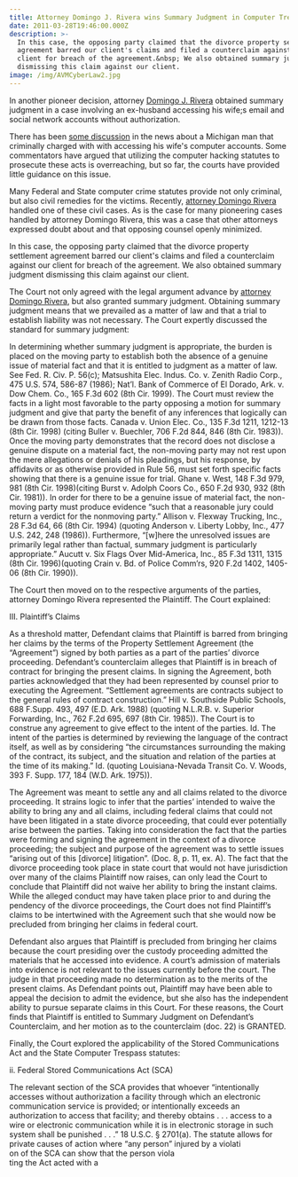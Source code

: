 ```yaml
---
title: Attorney Domingo J. Rivera wins Summary Judgment in Computer Trespass Case
date: 2011-03-28T19:46:00.000Z
description: >-
  In this case, the opposing party claimed that the divorce property settlement
  agreement barred our client's claims and filed a counterclaim against our
  client for breach of the agreement.&nbsp; We also obtained summary judgment
  dismissing this claim against our client.
image: /img/AVMCyberLaw2.jpg
---
```

In another pioneer decision, attorney <a href="http://cyberinternetlawyer.com" target="" class="">Domingo J. Rivera</a> obtained summary judgment in a case involving an ex-husband accessing his wife;s email and social network accounts without authorization. 

There has been <a href="http://www.thenewnewinternet.com/2010/12/28/possible-jail-time-for-email-snooping-husband/" target="_blank" class="" rel="nofollow" >some discussion</a> in the news about a Michigan man that criminally charged with with accessing his wife's computer accounts. Some commentators have argued that utilizing the computer hacking statutes to prosecute these acts is overreaching, but so far, the courts have provided little guidance on this issue.

Many Federal and State computer crime statutes provide not only criminal, but also civil remedies for the victims.  Recently, <a href="http://domingorivera.tech" target="_blank" class="" rel="nofollow" >attorney Domingo Rivera</a> handled one of these civil cases. As is the case for many pioneering cases handled by attorney Domingo Rivera, this was a case that other attorneys expressed doubt about and that opposing counsel openly minimized.

In this case, the opposing party claimed that the divorce property settlement agreement barred our client's claims and filed a counterclaim against our client for breach of the agreement. We also obtained summary judgment dismissing this claim against our client.

The Court not only agreed with the legal argument advance by <a href="http://cyberdefamationlawyer.com" target="" class="" target="_blank"  rel="nofollow" >attorney Domingo Rivera</a>, but also granted summary judgment. Obtaining summary judgment means that we prevailed as a matter of law and that a trial to establish liability was not necessary.  The Court expertly discussed the standard for summary judgment:

In determining whether summary judgment is appropriate, the burden is placed on the moving party to establish both the absence of a genuine issue of material fact and that it is entitled to judgment as a matter of law. See Fed. R. Civ. P. 56(c); Matsushita Elec. Indus. Co. v. Zenith Radio Corp., 475 U.S. 574, 586-87 (1986); Nat’l. Bank of Commerce of El Dorado, Ark. v. Dow Chem. Co., 165 F.3d 602 (8th Cir. 1999). The Court must review the facts in a light most favorable to the party opposing a motion for summary judgment and give that party the benefit of any inferences that logically can be drawn from those facts. Canada v. Union Elec. Co., 135 F.3d 1211, 1212-13 (8th Cir. 1998) (citing Buller v. Buechler, 706 F.2d 844, 846 (8th Cir. 1983)).\
Once the moving party demonstrates that the record does not disclose a genuine dispute on a material fact, the non-moving party may not rest upon the mere allegations or denials of his pleadings, but his response, by affidavits or as otherwise provided in Rule 56, must set forth specific facts showing that there is a genuine issue for trial. Ghane v. West, 148 F.3d 979, 981 (8th Cir. 1998)(citing Burst v. Adolph Coors Co., 650 F.2d 930, 932 (8th Cir. 1981)). In order for there to be a genuine issue of material fact, the non-moving party must produce evidence “such that a reasonable jury could return a verdict for the nonmoving party.” Allison v. Flexway Trucking, Inc., 28 F.3d 64, 66 (8th Cir. 1994) (quoting Anderson v. Liberty Lobby, Inc., 477 U.S. 242, 248 (1986)). Furthermore, “\[w]here the unresolved issues are primarily legal rather than factual, summary judgment is particularly appropriate.” Aucutt v. Six Flags Over Mid-America, Inc., 85 F.3d 1311, 1315 (8th Cir. 1996)(quoting Crain v. Bd. of Police Comm’rs, 920 F.2d 1402, 1405-06 (8th Cir. 1990)).

The Court then moved on to the respective arguments of the parties, attorney Domingo Rivera represented the Plaintiff. The Court explained:

III. Plaintiff’s Claims

As a threshold matter, Defendant claims that Plaintiff is barred from bringing her claims by the terms of the Property Settlement Agreement (the “Agreement”) signed by both parties as a part of the parties’ divorce proceeding. Defendant’s counterclaim alleges that Plaintiff is in breach of contract for bringing the present claims. In signing the Agreement, both parties acknowledged that they had been represented by counsel prior to executing the Agreement. “Settlement agreements are contracts subject to the general rules of contract construction.” Hill v. Southside Public Schools, 688 F.Supp. 493, 497 (E.D. Ark. 1988) (quoting N.L.R.B. v. Superior Forwarding, Inc., 762 F.2d 695, 697 (8th Cir. 1985)). The Court is to construe any agreement to give effect to the intent of the parties. Id. The intent of the parties is determined by reviewing the language of the contract itself, as well as by considering “the circumstances surrounding the making of the contract, its subject, and the situation and relation of the parties at the time of its making.” Id. (quoting Louisiana-Nevada Transit Co. V. Woods, 393 F. Supp. 177, 184 (W.D. Ark. 1975)).

The Agreement was meant to settle any and all claims related to the divorce proceeding. It strains logic to infer that the parties’ intended to waive the ability to bring any and all claims, including federal claims that could not have been litigated in a state divorce proceeding, that could ever potentially arise between the parties. Taking into consideration the fact that the parties were forming and signing the agreement in the context of a divorce proceeding; the subject and purpose of the agreement was to settle issues “arising out of this \[divorce] litigation”. (Doc. 8, p. 11, ex. A). The fact that the divorce proceeding took place in state court that would not have jurisdiction over many of the claims Plaintiff now raises, can only lead the Court to conclude that Plaintiff did not waive her ability to bring the instant claims. While the alleged conduct may have taken place prior to and during the pendency of the divorce proceedings, the Court does not find Plaintiff’s claims to be intertwined with the Agreement such that she would now be precluded from bringing her claims in federal court.

Defendant also argues that Plaintiff is precluded from bringing her claims because the court presiding over the custody proceeding admitted the materials that he accessed into evidence. A court’s admission of materials into evidence is not relevant to the issues currently before the court. The judge in that proceeding made no determination as to the merits of the present claims. As Defendant points out, Plaintiff may have been able to appeal the decision to admit the evidence, but she also has the independent ability to pursue separate claims in this Court. For these reasons, the Court finds that Plaintiff is entitled to Summary Judgment on Defendant’s Counterclaim, and her motion as to the counterclaim (doc. 22) is GRANTED.

Finally, the Court explored the applicability of the Stored Communications Act and the State Computer Trespass statutes:

ii. Federal Stored Communications Act (SCA)

The relevant section of the SCA provides that whoever “intentionally accesses without authorization a facility through which an electronic communication service is provided; or intentionally exceeds an authorization to access that facility; and thereby obtains . . . access to a wire or electronic communication while it is in electronic storage in such system shall be punished . . .” 18 U.S.C. § 2701(a). The statute allows for private causes of action where “any person” injured by a violati\
on of the SCA can show that the person viola\
ting the Act acted with a
